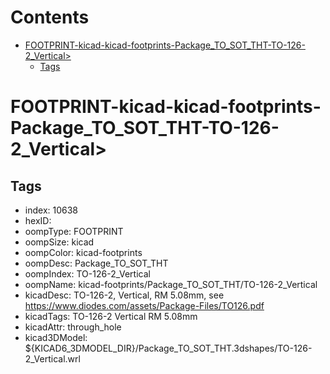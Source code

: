 



Contents
========

* [FOOTPRINT-kicad-kicad-footprints-Package_TO_SOT_THT-TO-126-2_Vertical>](#footprint-kicad-kicad-footprints-package_to_sot_tht-to-126-2_vertical)
	* [Tags](#tags)

# FOOTPRINT-kicad-kicad-footprints-Package_TO_SOT_THT-TO-126-2_Vertical>

## Tags

- index: 10638
- hexID: 
- oompType: FOOTPRINT
- oompSize: kicad
- oompColor: kicad-footprints
- oompDesc: Package_TO_SOT_THT
- oompIndex: TO-126-2_Vertical
- oompName: kicad-footprints/Package_TO_SOT_THT/TO-126-2_Vertical
- kicadDesc: TO-126-2, Vertical, RM 5.08mm, see https://www.diodes.com/assets/Package-Files/TO126.pdf
- kicadTags: TO-126-2 Vertical RM 5.08mm
- kicadAttr: through_hole
- kicad3DModel: ${KICAD6_3DMODEL_DIR}/Package_TO_SOT_THT.3dshapes/TO-126-2_Vertical.wrl
